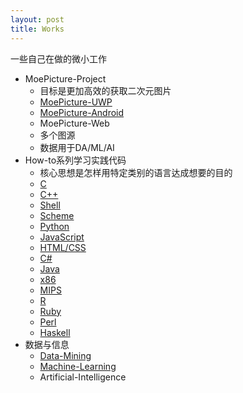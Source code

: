 ```yaml
---
layout: post
title: Works
---
```


一些自己在做的微小工作

+ MoePicture-Project
  + 目标是更加高效的获取二次元图片
  + [MoePicture-UWP](https://github.com/jskyzero/MoePicture)
  + [MoePicture-Android](https://github.com/jskyzero/MoePicture-Android)
  + MoePicture-Web
  + 多个图源
  + 数据用于DA/ML/AI
+ How-to系列学习实践代码
  + 核心思想是怎样用特定类别的语言达成想要的目的
  + [C](https://github.com/jskyzero/C-Study)
  + [C++](https://github.com/jskyzero/Cplusplus-Study)
  + [Shell](https://github.com/jskyzero/Shell-Study)
  + [Scheme](https://github.com/jskyzero/Scheme-Study)
  + [Python](https://github.com/jskyzero/Python27-Study)
  + [JavaScript](https://github.com/jskyzero/Modern-Web-Programming)
  + [HTML/CSS](https://github.com/jskyzero/CSS-Study)
  + [C#](https://github.com/jskyzero/CSharp-Study)
  + [Java](https://github.com/jskyzero/Java-Study)
  + [x86](https://github.com/jskyzero/x86-Study)
  + [MIPS](https://github.com/jskyzero/MIPS-Study)
  + [R](https://github.com/jskyzero/R-Study)
  + [Ruby](https://github.com/jskyzero/Ruby-Study)
  + [Perl](https://github.com/jskyzero/Perl-Study)
  + [Haskell](https://github.com/jskyzero/Haskell-Study)
+ 数据与信息
  + [Data-Mining](https://github.com/jskyzero/Data-Mining)
  + [Machine-Learning](https://github.com/jskyzero/Machine-Learning)
  + Artificial-Intelligence
